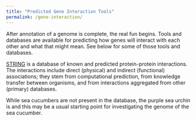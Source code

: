 ```yaml
---
title: "Predicted Gene Interaction Tools"
permalink: /gene-interaction/
---
```


After annotation of a genome is complete, the real fun begins. Tools and databases are available for predicting how genes will interact with each other and what that might mean. See below for some of those tools and databases. 

[STRING](https://string-db.org/cgi/input.pl?sessionId=Llq5aXPG8nBg&input_page_show_search=off) is a database of known and predicted protein-protein interactions. The interactions include direct (physical) and indirect (functional) associations; they stem from computational prediction, from knowledge transfer between organisms, and from interactions aggregated from other (primary) databases. 

While sea cucumbers are not present in the database, the purple sea urchin is and this may be a usual starting point for investigating the genome of the sea cucumber. 
